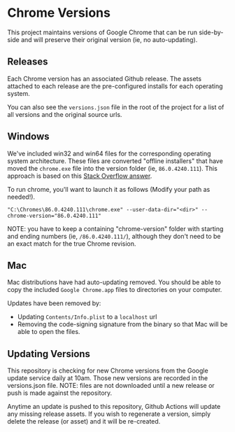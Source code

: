 # Chrome Versions

This project maintains versions of Google Chrome that can be run side-by-side and will preserve their original version (ie, no auto-updating).

## Releases

Each Chrome version has an associated Github release. The assets attached to each release are the pre-configured installs for each operating system.

You can also see the `versions.json` file in the root of the project for a list of all versions and the original source urls.

## Windows

We've included win32 and win64 files for the corresponding operating system architecture. These files are converted "offline installers" that have moved the `chrome.exe` file into the version folder (ie, `86.0.4240.111`). This approach is based on this [Stack Overflow answer](https://stackoverflow.com/a/10917231).

To run chrome, you'll want to launch it as follows (Modify your path as needed!).

```
"C:\Chromes\86.0.4240.111\chrome.exe" --user-data-dir="<dir>" --chrome-version="86.0.4240.111"
```

NOTE: you have to keep a containing "chrome-version" folder with starting and ending numbers (ie, `/86.0.4240.111/`), although they don't need to be an exact match for the true Chrome revision.

## Mac

Mac distributions have had auto-updating removed. You should be able to copy the included `Google Chrome.app` files to directories on your computer.

Updates have been removed by:
- Updating `Contents/Info.plist` to a `localhost` url
- Removing the code-signing signature from the binary so that Mac will be able to open the files.

## Updating Versions

This repository is checking for new Chrome versions from the Google update service daily at 10am. Those new versions are recorded in the versions.json file. NOTE: files are not downloaded until a new release or push is made against the repository.

Anytime an update is pushed to this repository, Github Actions will update any missing release assets. If you wish to regenerate a version, simply delete the release (or asset) and it will be re-created.

